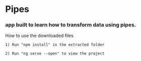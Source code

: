# Pipes
### app built to learn how to transform data using pipes.

How to use the downloaded files

    1) Run "npm install" in the extracted folder

    2) Run "ng serve --open" to view the project
